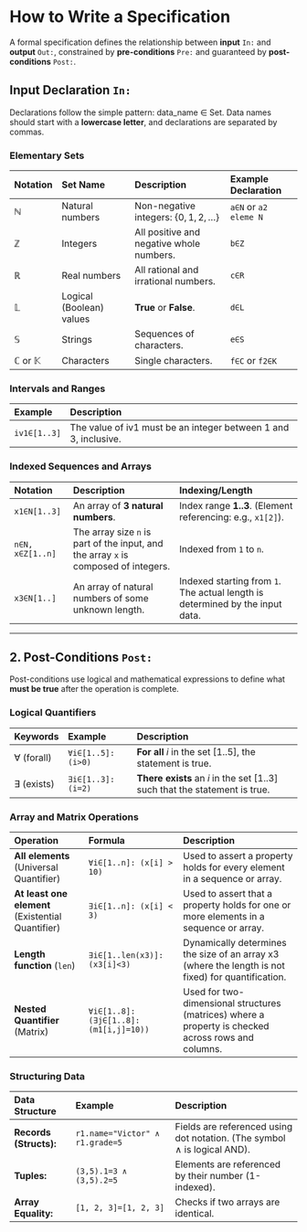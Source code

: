 # How to Write a Specification

A formal specification defines the relationship between **input** `In:` and **output** `Out:`, constrained by **pre-conditions** `Pre:` and guaranteed by **post-conditions** `Post:`.

## **Input Declaration `In:`**

Declarations follow the simple pattern: data\_name $\in$ Set. Data names should start with a **lowercase letter**, and declarations are separated by commas.

### **Elementary Sets**

| Notation | Set Name | Description | Example Declaration |
| :--- | :--- | :--- | :--- |
| $\mathbb{N}$ | Natural numbers | Non-negative integers: $\{0, 1, 2, \dots\}$ | `a∈N` or `a2 eleme N`|
| $\mathbb{Z}$ | Integers | All positive and negative whole numbers. | `b∈Z` |
| $\mathbb{R}$ | Real numbers | All rational and irrational numbers. | `c∈R` |
| $\mathbb{L}$ | Logical (Boolean) values | **True** or **False**. | `d∈L` |
| $\mathbb{S}$ | Strings | Sequences of characters. | `e∈S` |
| $\mathbb{C}$ or $\mathbb{K}$ | Characters | Single characters. | `f∈C` or `f2∈K` |

### **Intervals and Ranges**

| Example | Description |
| :--- | :--- |
| `iv1∈[1..3]` | The value of iv1 must be an integer between 1 and 3, inclusive. |

### **Indexed Sequences and Arrays**

| Notation | Description | Indexing/Length |
| :--- | :--- | :--- |
| `x1∈N[1..3]` | An array of **3 natural numbers**. | Index range **1..3**. (Element referencing: e.g., `x1[2]`). |
| `n∈N, x∈Z[1..n]` | The array size `n` is part of the input, and the array `x` is composed of integers. | Indexed from `1` to `n`. |
| `x3∈N[1..]` | An array of natural numbers of some unknown length. | Indexed starting from `1`. The actual length is determined by the input data. |

---

## **2. Post-Conditions `Post:`**

Post-conditions use logical and mathematical expressions to define what **must be true** after the operation is complete.

### **Logical Quantifiers**

| Keywords | Example | Description |
| :--- | :--- | :--- |
| $\forall$ (forall) | `∀i∈[1..5]:(i>0)` | **For all** $i$ in the set $[1..5]$, the statement is true. |
| $\exists$ (exists) | `∃i∈[1..3]: (i=2)` | **There exists** an $i$ in the set $[1..3]$ such that the statement is true. |

### **Array and Matrix Operations**

| Operation | Formula | Description |
| :--- | :--- | :--- |
| **All elements** (Universal Quantifier) | `∀i∈[1..n]: (x[i] > 10)` | Used to assert a property holds for every element in a sequence or array. |
| **At least one element** (Existential Quantifier) | `∃i∈[1..n]: (x[i] < 3)` | Used to assert that a property holds for one or more elements in a sequence or array. |
| **Length function** (`len`) | `∃i∈[1..len(x3)]:(x3[i]<3)` | Dynamically determines the size of an array $\text{x3}$ (where the length is not fixed) for quantification. |
| **Nested Quantifier** (Matrix) | `∀i∈[1..8]:(∃j∈[1..8]:(m1[i,j]=10))` | Used for two-dimensional structures (matrices) where a property is checked across rows and columns. |

### **Structuring Data**

| Data Structure | Example | Description |
| :--- | :--- | :--- |
| **Records (Structs):** | `r1.name="Victor" ∧ r1.grade=5` | Fields are referenced using dot notation. (The symbol $\land$ is logical AND). |
| **Tuples:** | `(3,5).1=3 ∧ (3,5).2=5` | Elements are referenced by their number (1-indexed). |
| **Array Equality:** | `[1, 2, 3]=[1, 2, 3]` | Checks if two arrays are identical. |